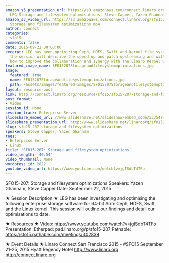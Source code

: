 ```yaml
---
amazon_s3_presentation_url: https://s3.amazonaws.com/connect.linaro.org/sfo15/Presentations/09-22-Tuesday/SFO15-207-
  LEG-Storage and filesystem optimisations- Steve Capper, Yazen Ghannam.pdf
amazon_s3_video_url: https://s3.amazonaws.com/connect.linaro.org/sfo15/Videos/09-22-Tuesday/SFO15-207
  Storage and filesystem optimizations.mp4
author: connect
categories:
- sfo15
comments: false
date: 2015-09-22 00:00:00
excerpt: LEG has been optimizing Ceph, HDFS, Swift and kernel file system CRC algorithms,
  the session will describe the speed up and patch upstreaming and will then cover
  how to improve the collaboration and synergy with the Linaro Kernel working group.
featured_image_name: SFO15207Storageandfilesystemoptimizations.jpg
image:
  featured: true
  name: SFO15207Storageandfilesystemoptimizations.jpg
  path: /assets/images/featured-images/SFO15207Storageandfilesystemoptimizations.jpg
layout: resource-post
link: http://connect.linaro.org/resource/sfo15/sfo15-207-storage-and-filesystem-optimizations/
post_format:
- Video
session_id: None
session_track: Enterprise Server
slideshare_embed_url: //www.slideshare.net/slideshow/embed_code/53754748
slideshare_presentation_url: http://www.slideshare.net/linaroorg/sfo15207-storage-and-filesystem-optimizations
slug: sfo15-207-storage-and-filesystem-optimizations
speakers: Steve Capper, Yazen Ghannam
tags:
- Enterprise Server
- Linux
title: 'SFO15-207: Storage and filesystem optimizations'
video_length: '40:54'
video_thumbnail: None
wordpress_id: 2822
youtube_video_url: https://www.youtube.com/watch?v=jgISdbT4TFo
---
```


SFO15-207: Storage and filesystem optimizations
Speakers:  Yazen Ghannam, Steve Capper
Date: September 22, 2015

★ Session Description ★
LEG has been investigating and optimising the following enterprise storage software for 64-bit Arm: Ceph, HDFS, Swift, and the Linux kernel. This session will outline our findings and detail our
optimisations to date.

★ Resources ★ 
Video: https://www.youtube.com/watch?v=jgISdbT4TFo
Presentation:
Etherpad: pad.linaro.org/p/sfo15-207
Pathable: https://sfo15.pathable.com/meetings/302839                         

★ Event Details ★ 
Linaro Connect San Francisco 2015 - #SFO15 
September 21-25, 2015 
Hyatt Regency Hotel 
http://www.linaro.org
http://connect.linaro.org